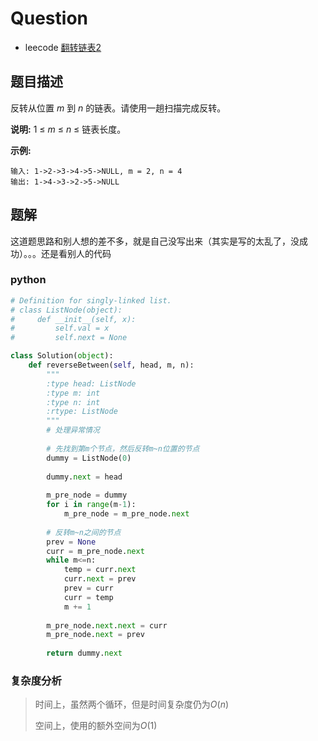 # Question

- leecode [翻转链表2](https://leetcode-cn.com/problems/reverse-linked-list-ii/)

## 题目描述

反转从位置 *m* 到 *n* 的链表。请使用一趟扫描完成反转。

**说明:**
1 ≤ *m* ≤ *n* ≤ 链表长度。

**示例:**

```
输入: 1->2->3->4->5->NULL, m = 2, n = 4
输出: 1->4->3->2->5->NULL
```

## 题解

这道题思路和别人想的差不多，就是自己没写出来（其实是写的太乱了，没成功）。。。还是看别人的代码

### python

```python
# Definition for singly-linked list.
# class ListNode(object):
#     def __init__(self, x):
#         self.val = x
#         self.next = None

class Solution(object):
    def reverseBetween(self, head, m, n):
        """
        :type head: ListNode
        :type m: int
        :type n: int
        :rtype: ListNode
        """
        # 处理异常情况
        
        # 先找到第m个节点，然后反转m~n位置的节点
        dummy = ListNode(0)
        
        dummy.next = head
        
        m_pre_node = dummy
        for i in range(m-1):
            m_pre_node = m_pre_node.next
            
        # 反转m~n之间的节点
        prev = None
        curr = m_pre_node.next
        while m<=n:
            temp = curr.next
            curr.next = prev
            prev = curr
            curr = temp
            m += 1
        
        m_pre_node.next.next = curr
        m_pre_node.next = prev
        
        return dummy.next
```

### 复杂度分析

> 时间上，虽然两个循环，但是时间复杂度仍为$O(n)$
>
> 空间上，使用的额外空间为$O(1)$